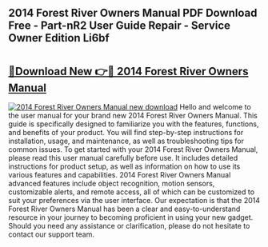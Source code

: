 ## 2014 Forest River Owners Manual PDF Download Free - Part-nR2 User Guide Repair - Service Owner Edition Li6bf

# <h2><a href="http://bc22732.oget.top/?id=2014+Forest+River+Owners+Manual">🔗Download New 👉🔴 2014 Forest River Owners Manual</a></h2>

[![2014 Forest River Owners Manual new download](https://i.imgur.com/5g1atiW.png)](http://bc22732.oget.top/?id=2014+Forest+River+Owners+Manual)
Hello and welcome to the user manual for your brand new 2014 Forest River Owners Manual. This guide is specifically designed to familiarize you with the features, functions, and benefits of your product. You will find step-by-step instructions for installation, usage, and maintenance, as well as troubleshooting tips for common issues. To get started with your 2014 Forest River Owners Manual, please read this user manual carefully before use. It includes detailed instructions for product setup, as well as information on how to use its various features and capabilities. 2014 Forest River Owners Manual advanced features include object recognition, motion sensors, customizable alerts, and remote access, all of which can be customized to suit your preferences via the user interface. Our expectation is that the 2014 Forest River Owners Manual has been a clear and easy-to-understand resource in your journey to becoming proficient in using your new gadget. Should you need any assistance or clarification, please do not hesitate to contact our support team.

